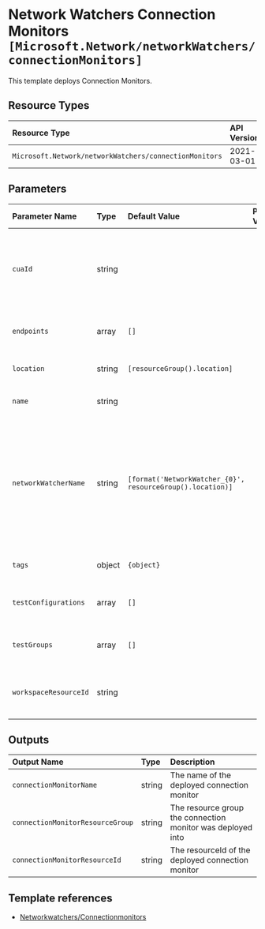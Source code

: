# Network Watchers Connection Monitors `[Microsoft.Network/networkWatchers/connectionMonitors]`

This template deploys Connection Monitors.

## Resource Types

| Resource Type | API Version |
| :-- | :-- |
| `Microsoft.Network/networkWatchers/connectionMonitors` | 2021-03-01 |

## Parameters

| Parameter Name | Type | Default Value | Possible Values | Description |
| :-- | :-- | :-- | :-- | :-- |
| `cuaId` | string |  |  | Optional. Customer Usage Attribution ID (GUID). This GUID must be previously registered |
| `endpoints` | array | `[]` |  | Optional. List of connection monitor endpoints. |
| `location` | string | `[resourceGroup().location]` |  | Optional. Location for all resources. |
| `name` | string |  |  | Optional. Name of the resource. |
| `networkWatcherName` | string | `[format('NetworkWatcher_{0}', resourceGroup().location)]` |  | Optional. Name of the network watcher resource. Must be in the resource group where the Flow log will be created and same region as the NSG |
| `tags` | object | `{object}` |  | Optional. Tags of the resource. |
| `testConfigurations` | array | `[]` |  | Optional. List of connection monitor test configurations. |
| `testGroups` | array | `[]` |  | Optional. List of connection monitor test groups. |
| `workspaceResourceId` | string |  |  | Optional. Specify the Log Analytics Workspace Resource ID |

## Outputs

| Output Name | Type | Description |
| :-- | :-- | :-- |
| `connectionMonitorName` | string | The name of the deployed connection monitor |
| `connectionMonitorResourceGroup` | string | The resource group the connection monitor was deployed into |
| `connectionMonitorResourceId` | string | The resourceId of the deployed connection monitor |

## Template references

- [Networkwatchers/Connectionmonitors](https://docs.microsoft.com/en-us/azure/templates/Microsoft.Network/2021-03-01/networkWatchers/connectionMonitors)
